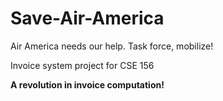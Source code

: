 # Save-Air-America
Air America needs our help. Task force, mobilize!

Invoice system project for CSE 156

**A revolution in invoice computation!**